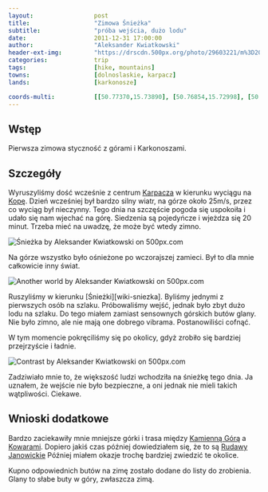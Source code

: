 ```yaml
---
layout:                 post
title:                  "Zimowa Śnieżka"
subtitle:               "próba wejścia, dużo lodu"
date:                   2011-12-31 17:00:00
author:                 "Aleksander Kwiatkowski"
header-ext-img:         "https://drscdn.500px.org/photo/29603221/m%3D2048/8d44953076484c4890bad2174a699570"
categories:             trip
tags:                   [hike, mountains]
towns:                  [dolnoslaskie, karpacz]
lands:                  [karkonosze]

coords-multi:           [[50.77370,15.73890], [50.76854,15.72998], [50.74701,15.72723], [50.74066,15.72461], [50.73658,15.73371]]
---
```


[wiki-karpacz]:         https://pl.wikipedia.org/wiki/Karpacz
[wiki-kopa]:            https://pl.wikipedia.org/wiki/Kopa_(Karkonosze)
[wiki-kamienna]:        https://pl.wikipedia.org/wiki/Kamienna_G%C3%B3ra
[wiki-kowary]:          https://pl.wikipedia.org/wiki/Kowary

Wstęp
-----

Pierwsza zimowa styczność z górami i Karkonoszami. 

Szczegóły
---------

Wyruszyliśmy dość wcześnie z centrum [Karpacza][wiki-karpacz] w kierunku wyciągu na [Kopę][wiki-kopa]. Dzień wcześniej
był bardzo silny wiatr, na górze około 25m/s, przez co wyciąg był nieczynny. Tego dnia na szczęście pogoda się uspokoiła
i udało się nam wjechać na górę. Siedzenia są pojedyńcze i wjeżdza się 20 minut. Trzeba mieć na uwadzę, że może być wtedy
zimno.

<div class='pixels-photo'>
  <p>
    <img src='https://drscdn.500px.org/photo/29603221/m%3D900/a6503b8fd9f9b60ef57f99b4fc7f0785' alt='Śnieżka by Aleksander Kwiatkowski on 500px.com'>
  </p>
  <a href='https://500px.com/photo/29603221/%C5%9Anie%C5%BCka-by-aleksander-kwiatkowski' alt='Śnieżka by Aleksander Kwiatkowski on 500px.com'></a>
</div>
<script type='text/javascript' src='https://500px.com/embed.js'></script>

Na górze wszystko było ośnieżone po wczorajszej zamieci. Był to dla mnie całkowicie inny świat.

<div class='pixels-photo'>
  <p>
    <img src='https://drscdn.500px.org/photo/24017721/m%3D900/2e6026a84bf6ea7833951a3fb380691a' alt='Another world by Aleksander Kwiatkowski on 500px.com'>
  </p>
  <a href='https://500px.com/photo/24017721/another-world-by-aleksander-kwiatkowski' alt='Another world by Aleksander Kwiatkowski on 500px.com'></a>
</div>
<script type='text/javascript' src='https://500px.com/embed.js'></script>

Ruszyliśmy w kierunku [Śnieżki][wiki-sniezka]. Byliśmy jednymi z pierwszych osób na szlaku. Próbowaliśmy wejść, jednak
było zbyt dużo lodu na szlaku. Do tego miałem zamiast sensownych górskich butów glany. Nie było zimno, ale nie mają one
dobrego vibrama. Postanowiliści cofnąć.

W tym momencie pokręciliśmy się po okolicy, gdyż zrobiło się bardziej przejrzyście i ładnie.

<div class='pixels-photo'>
  <p>
    <img src='https://drscdn.500px.org/photo/24298993/m%3D900/d5a232fbf2a77abda4233444066c7da5' alt='Contrast by Aleksander Kwiatkowski on 500px.com'>
  </p>
  <a href='https://500px.com/photo/24298993/contrast-by-aleksander-kwiatkowski' alt='Contrast by Aleksander Kwiatkowski on 500px.com'></a>
</div>
<script type='text/javascript' src='https://500px.com/embed.js'></script>

Zadziwiało mnie to, że większość ludzi wchodziła na śnieżkę tego dnia. Ja uznałem, że wejście nie było bezpieczne, a oni jednak
nie mieli takich wątpliwości. Ciekawe.



Wnioski dodatkowe
-----------------

Bardzo zaciekawiły mnie mniejsze górki i trasa między [Kamienną Górą][wiki-kamienna] a 
[Kowarami][wiki-kowary]. Dopiero jakiś czas później dowiedziałem się, że to są [Rudawy Janowickie](/land/rudawy_janowickie/)
Później miałem okazje trochę bardziej zwiedzić te okolice.

Kupno odpowiednich butów na zimę zostało dodane do listy do zrobienia. Glany to słabe buty w góry, zwłaszcza zimą.
